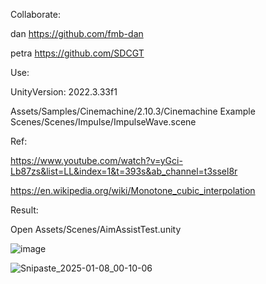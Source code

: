 Collaborate:

dan https://github.com/fmb-dan

petra https://github.com/SDCGT

Use:

UnityVersion: 2022.3.33f1

Assets/Samples/Cinemachine/2.10.3/Cinemachine Example Scenes/Scenes/Impulse/ImpulseWave.scene

Ref:

https://www.youtube.com/watch?v=yGci-Lb87zs&list=LL&index=1&t=393s&ab_channel=t3ssel8r

https://en.wikipedia.org/wiki/Monotone_cubic_interpolation

Result:

Open Assets/Scenes/AimAssistTest.unity

![image](https://github.com/user-attachments/assets/c56e971b-baee-4342-8c36-2cec6a34536f)

![Snipaste_2025-01-08_00-10-06](https://github.com/user-attachments/assets/d6e77247-a067-4ab0-a3e9-30263716f1e5)
